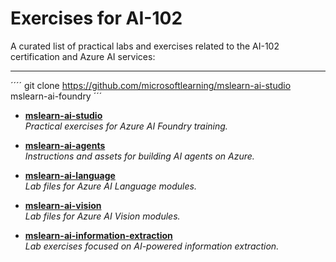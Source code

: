 # Exercises for AI-102

A curated list of practical labs and exercises related to the AI-102 certification and Azure AI services:

---

´´´´
git clone https://github.com/microsoftlearning/mslearn-ai-studio mslearn-ai-foundry
´´´

- [**mslearn-ai-studio**](https://github.com/MicrosoftLearning/mslearn-ai-studio)  
  *Practical exercises for Azure AI Foundry training.*

- [**mslearn-ai-agents**](https://github.com/MicrosoftLearning/mslearn-ai-agents)  
  *Instructions and assets for building AI agents on Azure.*

- [**mslearn-ai-language**](https://github.com/MicrosoftLearning/mslearn-ai-language)  
  *Lab files for Azure AI Language modules.*

- [**mslearn-ai-vision**](https://github.com/MicrosoftLearning/mslearn-ai-vision)  
  *Lab files for Azure AI Vision modules.*

- [**mslearn-ai-information-extraction**](https://github.com/MicrosoftLearning/mslearn-ai-information-extraction)  
  *Lab exercises focused on AI-powered information extraction.*
